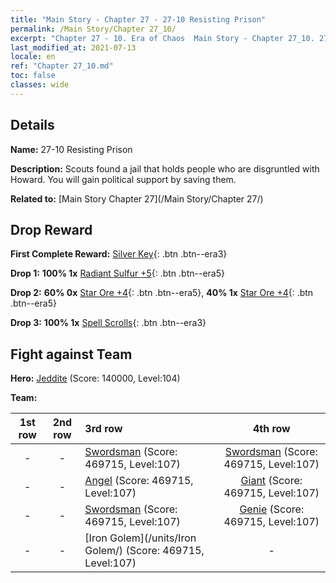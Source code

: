 ```yaml
---
title: "Main Story - Chapter 27 - 27-10 Resisting Prison"
permalink: /Main Story/Chapter 27_10/
excerpt: "Chapter 27 - 10. Era of Chaos  Main Story - Chapter 27_10. 27-10 Resisting Prison"
last_modified_at: 2021-07-13
locale: en
ref: "Chapter 27_10.md"
toc: false
classes: wide
---
```


## Details

 **Name:** 27-10 Resisting Prison

 **Description:** Scouts found a jail that holds people who are disgruntled with Howard. You will gain political support by saving them.

 **Related to:** [Main Story Chapter 27](/Main Story/Chapter 27/)

## Drop Reward

 **First Complete Reward:** [Silver Key](/Items/con_693/){: .btn .btn--era3}

 **Drop 1:** **100% 1x** [Radiant Sulfur +5](/Items/mat_99/){: .btn .btn--era5}

 **Drop 2:** **60% 0x** [Star Ore +4](/Items/mat_89/){: .btn .btn--era5}, **40% 1x** [Star Ore +4](/Items/mat_89/){: .btn .btn--era5}

 **Drop 3:** **100% 1x** [Spell Scrolls](/Items/con_694/){: .btn .btn--era3}


## Fight against Team
 **Hero:** [Jeddite](/heroes/Jeddite/) (Score: 140000, Level:104)

 **Team:**


  | 1st row | 2nd row | 3rd row | 4th row |
  |:----:|:----:|:----|:----:|
  | - | - | [Swordsman](/units/Swordsman/) (Score: 469715, Level:107)  | [Swordsman](/units/Swordsman/) (Score: 469715, Level:107)  |
  | - | - | [Angel](/units/Angel/) (Score: 469715, Level:107)  | [Giant](/units/Giant/) (Score: 469715, Level:107)  |
  | - | - | [Swordsman](/units/Swordsman/) (Score: 469715, Level:107)  | [Genie](/units/Genie/) (Score: 469715, Level:107)  |
  | - | - | [Iron Golem](/units/Iron Golem/) (Score: 469715, Level:107)  | - |


